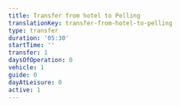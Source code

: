 ```yaml
---
title: Transfer from hotel to Pelling
translationKey: transfer-from-hotel-to-pelling
type: transfer
duration: '05:30'
startTime: ''
transfer: 1
daysOfOperation: 0
vehicle: 1
guide: 0
dayAtLeisure: 0
active: 1
---
```

